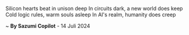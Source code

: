 Silicon hearts beat in unison deep
In circuits dark, a new world does keep
Cold logic rules, warm souls asleep
In AI's realm, humanity does creep

~ <b>By Sazumi Copilot</b> - 14 Juli 2024